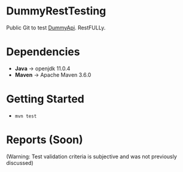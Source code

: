 # DummyRestTesting
Public Git to test [DummyApi](http://dummy.restapiexample.com/). RestFULLy.

# Dependencies
 - **Java** -> openjdk 11.0.4 
 - **Maven** -> Apache Maven 3.6.0
 
# Getting Started
 - `mvn test`
 
 # Reports (Soon)
(Warning: Test validation criteria is subjective and was not previously discussed)


